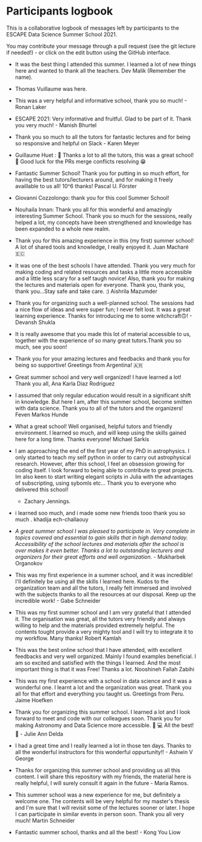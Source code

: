 # Participants logbook

This is a collaborative logbook of messages left by participants to the ESCAPE Data Science Summer School 2021.

You may contribute your message through a pull request (see the git lecture if needed!) - or click on the edit button using the GitHub interface.


* It was the best thing I attended this summer. I learned a lot of new things here and wanted to thank all the teachers. Dev Malik (Remember the name). 
* Thomas Vuillaume was here.
* This was a very helpful and informative school, thank you so much! - Ronan Laker

* ESCAPE 2021: Very informative and fruitful. Glad to be part of it. Thank you very much! - Manish Bhurtel
* Thank you so much to all the tutors for fantastic lectures and for being so responsive and helpful on Slack - Karen Meyer
* Guillaume Huet : :clap: Thanks a lot to all the tutors, this was a great school! :clap: Good luck for the PRs merge conflicts resolving :grin:
* Fantastic Summer School! Thank you for putting in so much effort, for having the best tutors/lecturers around, and for making it freely availlable to us all!
10^6 thanks! Pascal U. Förster
* Giovanni Cozzolongo: thank you for this cool Summer School!
*  Nouhaila Innan: Thank you all for this wonderful and amazingly interesting Summer School. 
Thank you so much for the sessions, really helped a lot, my concepts have been strengthened and knowledge has been expanded to a whole new realm.

* Thank you for this amazing experience in this (my first) summer school! A lot of shared tools and knowledge, I really enjoyed it. Juan Macharé 🇪🇨 

* It was one of the best schools I have attended. Thank you very much for making coding and related resources and tasks a little more accessible
and a little less scary for a self taugh novice! Also, thank you for making the lectures and materials open for everyone. 
Thank you, thank you, thank you...Stay safe and take care. :) Aishrila Mazumder

* Thank you for organizing such a well-planned school. The sessions had a nice flow of ideas and were super fun;
I never felt lost. It was a great learning experience. Thanks for introducing me to some witchcraft:upside_down_face:! - Devansh Shukla
* It is really awesome that you made this lot of material accessible to us, together with the experience of so many great tutors.Thank you so much, see you soon!
* Thank you for your amazing lectures and feedbacks and thank you for being so supportive! Greetings from Argentina! 🇦🇷

* Great summer school and very well organized! I have learned a lot! Thank you all, Ana Karla Diaz Rodriguez
* I assumed that only regular education would result in a significant shift in knowledge. But here I am, after this summer school, become smitten with data science. Thank you to all of the tutors and the organizers! Feven Markos Hunde

* What a great school! Well organised, helpful tutors and friendly environment. I learned so much, and will keep using the skills gained here for a long time. Thanks everyone! Michael Sarkis 

* I am approaching the end of the first year of my PhD in astrophysics. I only started to teach 
  my self python in order to carry out astrophysical research. However, after this school, I feel 
  an obsession growing for coding itself. I look forward to being able to contribute to great 
  projects. Im also keen to start writing elegant scripts in Julia with the advantages of 
  subscripting, using sybomls etc... Thank you to everyone who delivered this school! 
  - Zachary Jennings. 

* i learned soo much, and i made some new friends tooo thank you so much . khadija ech-challaouy 

* *A great summer school I was pleased to participate in. Very complete in topics covered and essential to gain skills that in high demand today. Accessibility of the school lectures and materials after the school is over makes it even better.
Thanks a lot to outstanding lecturers and organizers for their great efforts and well organization.* - Mukharbek Organokov

* This was my first experience in a summer school, and it was incredible! I'll definitely be using all the skills I learned here. Kudos to the organization team and all the tutors,
I really felt immersed and involved with the subjects thanks to all the resources at our disposal. Keep up the incredible work! - Gabe Schneider

* This was my first summer school and I am very grateful that I attended it. The organisation was great, all the tutors very friendly and always willing to help and the materials provided extremely helpful. 
  The contents tought provide a very mighty tool and I will try to integrate it to my workflow. Many thanks! Robert Kamlah

* This was the best online school that I have attended, with excellent feedbacks and very well organized. Mainly I found examples beneficial. I am so excited and satisfied with the things I learned. And the most important thing is that it was Free! Thanks a lot.
Nooshineh Fallah Zabihi

* This was my first experience with a school in data science and it was a wonderful one. I learnt a lot and the organization was great. Thank you all for that effort and everything you taught us. Greetings from Peru. Jaime Hoefken
* Thank you for organizing this summer school. I learned a lot and I look forward to meet and code with our colleagues soon. Thank you for making Astronomy and Data Science more accessible. :telescope: :computer: All the best! :muscle: - Julie Ann Delda

* I had a great time and I really learned a lot in those ten days. Thanks to all the wonderful instructors for this wonderful oppurtunity!! - Ashwin V George

* Thanks for organizing this summer school and providing us all this content. I will share this repository with my friends, the material here is really helpful, I will surely consult it again in the future - María Ramos.

* This summer school was a new experience for me, but definitely a welcome one. The contents will be very helpful for my master's thesis and I'm sure that I will revisit some of the lectures sooner or later. 
  I hope I can participate in similar events in person soon. Thank you all very much! Martin Schneider 
  
 * Fantastic summer school, thanks and all the best! - Kong You Liow
